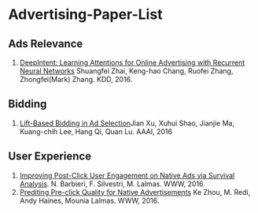 # Advertising-Paper-List

## Ads Relevance

1. [DeepIntent: Learning Attentions for Online Advertising with Recurrent Neural Networks](http://www.kdd.org/kdd2016/papers/files/rfp0289-zhaiA.pdf) Shuangfei Zhai, Keng-hao Chang, Ruofei Zhang, Zhongfei(Mark) Zhang. KDD, 2016.

## Bidding

1. [Lift-Based Bidding in Ad Selection](http://www0.cs.ucl.ac.uk/staff/w.zhang/rtb-papers/lift-bidding.pdf)Jian Xu, Xuhui Shao, Jianjie Ma, Kuang-chih Lee, Hang Qi, Quan Lu. AAAI, 2016

## User Experience

1. [Improving Post-Click User Engagement on Native Ads via Survival Analysis](http://ir.dcs.gla.ac.uk/~mounia/Papers/post2016.pdf). N. Barbieri, F. Silvestri, M. Lalmas. WWW, 2016.
2. [Prediting Pre-click Quality for Native Advertisements](http://www.dcs.gla.ac.uk/~mounia/Papers/preclick.pdf) Ke Zhou, M. Redi, Andy Haines, Mounia Lalmas. WWW, 2016.
